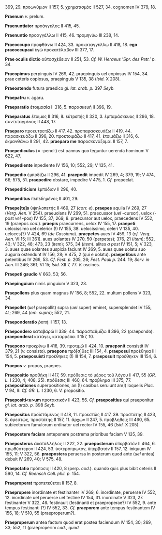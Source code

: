 399, 29. προωνύμιον II 157, 5. χρηματισμός II 527, 34. cognomen IV 379,
18.

**Praenum** *v.* prelum.

**Praenuntiator** προάγγελος II 415, 45.

**Praenuntio** προαγγέλλω II 415, 46. προμηνύω III 238, 14.

**Praeoccupo** προφθάνω II 424, 33. προκαταγγέλλω II 418, 18. **ego
praeoccupaui** ἐγὼ προκατέλαβον III 377, 17.

**Prae oculis dictio** αὐτοσχέδειον II 251, 53. *Cf. W. Heraeus 'Spr.
des Petr.' p.* 34.

**Praeopimus** perpinguis IV 269, 42. praepinguis uel copiosus IV 154,
34. prae ceteris copiosus, praepinguis V 135, 38 (*Isid.* X 208).

**Praeostendo** futura praedico *gl. lat. arab. p.* 397 *Seyb.*

**Praepafru** *v.* agaru.

**Praeparatio** ἑτοιμασία II 316, 5. παρασκευή II 396, 19.

**Praeparatus** ἕτοιμος II 316, 8. εὐτρεπής II 320, 3. ἐμπαράσκευος II
296, 18. συντεταγμένος II 448, 17.

**Praeparo** προευτρεπίζω II 417, 42. προπαρασκευάζω II 419, 44.
παρασκευάζω II 396, 20. προετοιμάζω II 417, 41. ἑτοιμάζω II 316, 6.
ἐκμανθάνω II 291, 42. **praeparo me** παροσκενάζομαι II 157, 7.

**Praepediculus** (= -pend-) est pannus quo teguntur uerenda hominum V
622, 47.

**Praepediente** inpediente IV 156, 10; 552, 29; V 135, 41.

**Praepedio** ἐμποδίζω II 296, 41. **praepedit** impedit IV 269, 4; 379,
19; V 474, 66; 575, 51. **praepedire** obstare, impedire V 475, 1. *Cf.*
propeclat.

**Praepediticium** ἐμπόδιον II 296, 40.

**Praepeditus** πεπεδημένος II 401, 29.

**Praepe\[te\]s** ὑψηλοπετής II 469, 27 (*corr. e*). **praepes** aquila IV
269, 27 (*Verg. Aen.* V 254). praeuolans IV 269, 51. praecussor (*uel*
-cursor), uelox (-post *vel* -pos) IV 155, 37; 269, 8. praecursor aut
uelox, praecedens IV 552, 19 (praepos *cod.*). **praepis**
praecurrens, uelox IV 155, 17. **praepeti** uelocissimo uel celerior (!)
IV 155, 38. uelocissimo, celeri V 135, 40. ueloces(?) V 424, 69 (*de
Cassiano*). **praepetes** aues IV 459, 13 (*cf. Verg. Aen.* VI 15;
III 361). aues uolantes IV 270, 50 (perpetes); 376, 21 (*item*); 552,
43; V 322, 48; 473, 23 (*item*); 575, 34 (*item*). alites *a post* IV
151, 5; V 323, 3. aues quae uolantes auspicia faciunt IV 269, 5. aues
quae uolatu suo auguria ostendunt IV 156, 28; V 475, 2 (qui e uolatu).
**praepetibus** ante petentibus IV 269, 53. *Cf. Fest. p.* 205, 26;
*Fest. Pauli p.* 244. 19; *Serv. in Aen.* III 246; 361; VI 15; *Isid.*
XII 7, 77. *V.* oscines.

**Praepeti gaudio** V 663, 53; 56.

**Praepinguium** nimis pinguium V 323, 23.

**Praepollens** plus quam magnus IV 156, 8; 552, 22. multum pollens V
323, 34.

**Praepollet** (*uel* praepollit) supra (*uel* super) eminet,
supersplendet IV 155, 41; 269, 44 (*om. supra*); 552, 21.

**Praeponderatio** ῥοπή II 157, 13.

**Praepondero** καταβαρῶ II 339, 44. παρασταθμίζω II 396, 22
(praepondo). **praeponderat** κατάγει, καταρρέπει II 157, 10.

**Praepono** προκρίνω II 418, 39. προτιμῶ II 424, 10. **praeponit**
consistit IV 379, 21 (*v.* consisto). **praepone** πρό\[σ\]θες III 154,
4. **praeposui** προέθηκα III 154, 5. **praeposuisti** προέθηκες (!) III
154, 7. **praeposuit** προέθηκεν III 154, 6.

**Praepos** *v.* propos, praepes.

**Praepositio** προθήκη II 417, 59. πρόθεσις τὸ μέρος τοῦ λόγου II 417,
55 (*GR. L.* I 230, 4; 408, 25). πρόθεσις III 460, 64. πρόβλημα III 375,
77. **praepositiones** superpositiones, an (!) casibus seruiunt an(!)
loquelis *Plac.* V 94, 9. *Cf. GR. L.* I 230, 6. *V.* propositio.

**Praepositi\<u\>um** προτακτικόν II 423, 56. *Cf.* **praepositius** qui
praeponitur *gl. lat. arab. p.* 398 *Seyb.*

**Praepositus** προϊστάμενος II 418, 11. προεστώς II 417, 39. προστάτης
II 423, 8. ἐφεστώς, προστάτης II 157, 11. ἄρχων II 247, 5. προβληθείς
III 460, 65. subiectorum famulorum ordinator uel rector IV 155, 46
(*Isid.* X 205).

**Praepostere faciam** anteponere postrema prioribus faciam V 135, 39.

**Praeposterus** ἀκατάλληλος II 222, 22. **praeposterum** ὑπερβατόν II
464, 6. πρωθύστερον II 424, 53. ὑστερόπρωτον, ὑπερβατόν II 157, 12.
iniquum IV 155, 11; V 322, 56. **praepostera** peruersa in posterum quod
ante (*uel* antea) debuit IV 269, 40; V 575, 48.

**Praepotatio** πρόποσις II 420, 8 (perp. *cod.*). quando quis plus
bibit ceteris II 590, 14. *Cf. Roensch Coll. phil. p.* 154.

**Praeproperat** προπετεύεται II 157, 8.

**Praepropere** inordinate et festinanter IV 269, 6. inordinate,
peruerse IV 552, 12. inordinate uel peruerse uel festine IV 154, 31.
inordinate V 323, 27. festinanter V 322, 46. festinauit (festinanti et
praeproperae?) IV 552, 9. ante tempus festinanti (?) IV 552, 33. *Cf.*
**praeporem** ante tempus festinantem IV 156, 18; V 510, 55
(praeproperum?).

**Praeproperum** antea factum quod erat postea faciendum IV 154, 30;
269, 33; 552, 11 (praeproperim *cod.*, *quod*
